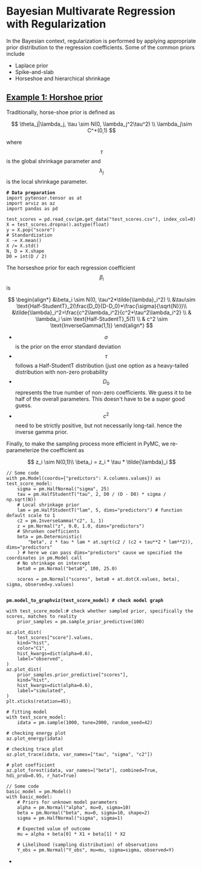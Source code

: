 # Bayesian Multivarate Regression with Regularization

In the Bayesian context, regularization is performed by applying appropriate prior distribution to the regression coefficients. Some of the common priors include

* Laplace prior&#x20;
* Spike-and-slab&#x20;
* Horseshoe and hierarchical shrinkage&#x20;

## [Example 1: Horshoe prior ](https://www.pymc.io/projects/docs/en/latest/learn/core\_notebooks/pymc\_overview.html)&#x20;

Traditionally, horse-shoe prior is defined as&#x20;

$$
\theta_j|\lambda_j, \tau \sim N(0, \lambda_j^2\tau^2) \\
\lambda_j\sim C^+(0,1)
$$

where $$\tau$$is the global shrinkage parameter and $$\lambda_j$$is the local shrinkage parameter.&#x20;

<pre class="language-python"><code class="lang-python"><strong># Data preparation 
</strong>import pytensor.tensor as at
import arviz as az
import pandas as pd

test_scores = pd.read_csv(pm.get_data("test_scores.csv"), index_col=0)
X = test_scores.dropna().astype(float)
y = X.pop("score")
# Standardization 
X -= X.mean()
X /= X.std()
N, D = X.shape
D0 = int(D / 2)
</code></pre>

The horseshoe prior for each regression coefficient $$\beta_i$$is&#x20;

$$
\begin{align*}
&\beta_i \sim N(0, \tau^2*\tilde{\lambda}_i^2) \\
&\tau\sim \text{Half-StudentT}_2(\frac{D_0}{D-D_0}*\frac{\sigma}{\sqrt{N}})\\
&\tilde{\lambda}_i^2=\frac{c^2\lambda_i^2}{c^2+\tau^2\lambda_i^2} \\
& \lambda_i \sim \text{Half-StudentT}_5(1) \\
& c^2 \sim \text{InverseGamma(1,1)}
\end{align*}
$$

* $$\sigma$$is the prior on the error standard deviation&#x20;
* $$\tau$$ follows a Half-StudentT distribution (just one option as a heavy-tailed distribution with non-zero probability
* $$D_0$$ represents the true number of non-zero coefficients. We guess it to be half of the overall parameters. This doesn't have to be a super good guess.&#x20;
* $$c^2$$ need to be strictly positive, but not necessarily long-tail. hence the inverse gamma prior.&#x20;

Finally, to make the sampling process more efficient in PyMC, we re-parameterize the coefficient as&#x20;

$$
z_i \sim N(0,1)\\
\beta_i = z_i * \tau * \tilde{\lambda}_i
$$

<pre class="language-python"><code class="lang-python">// Some code
with pm.Model(coords={"predictors": X.columns.values}) as test_score_model:
    sigma = pm.HalfNormal("sigma", 25)
    tau = pm.HalfStudentT("tau", 2, D0 / (D - D0) * sigma / np.sqrt(N))
    # Local shrinkage prior
    lam = pm.HalfStudentT("lam", 5, dims="predictors") # function default scale to 1
    c2 = pm.InverseGamma("c2", 1, 1)
    z = pm.Normal("z", 0.0, 1.0, dims="predictors")
    # Shrunken coefficients
    beta = pm.Deterministic(
        "beta", z * tau * lam * at.sqrt(c2 / (c2 + tau**2 * lam**2)), dims="predictors"
    ) # here we can pass dims="predictors" cause we specified the coordinates in pm.Model call
    # No shrinkage on intercept
    beta0 = pm.Normal("beta0", 100, 25.0)

    scores = pm.Normal("scores", beta0 + at.dot(X.values, beta), sigma, observed=y.values)
    
    
<strong>pm.model_to_graphviz(test_score_model) # check model graph 
</strong>
with test_score_model:# check whether sampled prior, specifically the scores, matches to reality 
    prior_samples = pm.sample_prior_predictive(100)

az.plot_dist(
    test_scores["score"].values,
    kind="hist",
    color="C1",
    hist_kwargs=dict(alpha=0.6),
    label="observed",
)
az.plot_dist(
    prior_samples.prior_predictive["scores"],
    kind="hist",
    hist_kwargs=dict(alpha=0.6),
    label="simulated",
)
plt.xticks(rotation=45);

# fitting model 
with test_score_model:
    idata = pm.sample(1000, tune=2000, random_seed=42)

# checking energy plot 
az.plot_energy(idata)

# checking trace plot 
az.plot_trace(idata, var_names=["tau", "sigma", "c2"])

# plot coefficient
az.plot_forest(idata, var_names=["beta"], combined=True, hdi_prob=0.95, r_hat=True)
</code></pre>





```
// Some code
basic_model = pm.Model()
with basic_model:
    # Priors for unknown model parameters
    alpha = pm.Normal("alpha", mu=0, sigma=10)
    beta = pm.Normal("beta", mu=0, sigma=10, shape=2)
    sigma = pm.HalfNormal("sigma", sigma=1)

    # Expected value of outcome
    mu = alpha + beta[0] * X1 + beta[1] * X2

    # Likelihood (sampling distribution) of observations
    Y_obs = pm.Normal("Y_obs", mu=mu, sigma=sigma, observed=Y)
```

*



